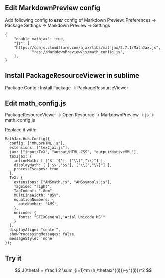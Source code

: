## Edit MarkdownPreview config

Add following config to ***user*** config of Markdown Preview: Preferences -> Package Settings -> Markdown Preview -> Settings

```
{
    "enable_mathjax": true,
    "js": [
    "https://cdnjs.cloudflare.com/ajax/libs/mathjax/2.7.1/MathJax.js",
            "res://MarkdownPreview/js/math_config.js",
    ],
}
```

## Install Package​Resource​Viewer in sublime

Package Contol: Install Package -> Package​Resource​Viewer

## Edit math_config.js

Package​Resource​Viewer -> Open Resource -> MarkdownPreview -> js -> math_config.js

Replace it with:

```
MathJax.Hub.Config({
  config: ["MMLorHTML.js"],
  extensions: ["tex2jax.js"],
  jax: ["input/TeX", "output/HTML-CSS", "output/NativeMML"],
  tex2jax: {
    inlineMath: [ ['$','$'], ["\\(","\\)"] ],
    displayMath: [ ['$$','$$'], ["\\[","\\]"] ],
    processEscapes: true
  },
  TeX: {
    extensions: ["AMSmath.js", "AMSsymbols.js"],
    TagSide: "right",
    TagIndent: ".8em",
    MultLineWidth: "85%",
    equationNumbers: {
      autoNumber: "AMS",
    },
    unicode: {
      fonts: "STIXGeneral,'Arial Unicode MS'"
    }
  },
  displayAlign: "center",
  showProcessingMessages: false,
  messageStyle: 'none'
});
```

## Try it

$$
J(\theta) = \frac 1 2 \sum_{i=1}^m (h_\theta(x^{(i)})-y^{(i)})^2
$$